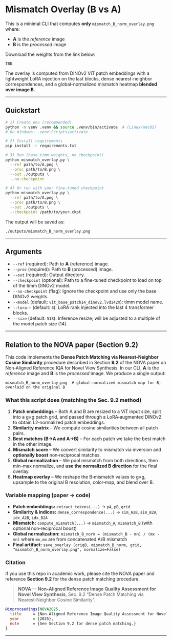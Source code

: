 # Mismatch Overlay (B vs A)

This is a minimal CLI that computes **only** `mismatch_B_norm_overlay.png` where:
- **A** is the *reference* image
- **B** is the *processed* image

Download the weights from the link below:
```
TBD
```
The overlay is computed from DINOv2 ViT patch embeddings with a lightweight LoRA injection on the last blocks, dense nearest-neighbor correspondences, and a global-normalized mismatch heatmap **blended over image B**.

---

## Quickstart

```bash
# 1) Create env (recommended)
python -m venv .venv && source .venv/bin/activate  # (Linux/macOS)
# On Windows: .venv\Scripts\activate

# 2) Install requirements
pip install -r requirements.txt

# 3) Run (base timm weights, no checkpoint)
python mismatch_overlay.py \
  --ref path/to/A.png \
  --proc path/to/B.png \
  --out ./outputs \
  --no-checkpoint

# 4) Or run with your fine-tuned checkpoint
python mismatch_overlay.py \
  --ref path/to/A.png \
  --proc path/to/B.png \
  --out ./outputs \
  --checkpoint /path/to/your.ckpt
```

The output will be saved as:
```
./outputs/mismatch_B_norm_overlay.png
```

---

## Arguments

- `--ref` (required): Path to **A** (reference) image.
- `--proc` (required): Path to **B** (processed) image.
- `--out` (required): Output directory.
- `--checkpoint` (optional): Path to a fine-tuned checkpoint to load on top of the timm DINOv2 model.
- `--no-checkpoint` (flag): Ignore the checkpoint and use only the base DINOv2 weights.
- `--model` (default: `vit_base_patch14_dinov2.lvd142m`): timm model name.
- `--lora-r` (default: `8`): LoRA rank injected into the last 4 transformer blocks.
- `--size` (default: `518`): Inference resize; will be adjusted to a multiple of the model patch size (14).

---

## Relation to the NOVA paper (Section **9.2**)

This code implements the **Dense Patch Matching via Nearest‑Neighbor Cosine Similarity** procedure described in Section **9.2** of the NOVA paper on Non‑Aligned Reference IQA for Novel View Synthesis. In our CLI, **A** is the *reference* image and **B** is the *processed* image. We produce a single output:
```
mismatch_B_norm_overlay.png  # global‑normalized mismatch map for B, overlaid on the original B
```

### What this script does (matching the Sec. 9.2 method)
1. **Patch embeddings** – Both A and B are resized to a ViT input size, split into a g×g patch grid, and passed through a LoRA‑augmented DINOv2 to obtain L2‑normalized patch embeddings.
2. **Similarity matrix** – We compute cosine similarities between all patch pairs.
3. **Best matches (B→A and A→B)** – For each patch we take the best match in the other image.
4. **Mismatch score** – We convert similarity to mismatch via inversion and **optionally boost** non‑reciprocal matches.
5. **Global normalization** – We pool mismatch from both directions, then min–max normalize, and **use the normalized B direction** for the final overlay.
6. **Heatmap overlay** – We reshape the B‑mismatch values to g×g, upsample to the original B resolution, color‑map, and blend over B.

### Variable mapping (paper → code)
- **Patch embeddings:** `extract_tokens(...)` → `pA`, `pB`, `grid`
- **Similarity & indices:** `dense_correspondence(...)` → `sim_A2B`, `sim_B2A`, `idx_A2B`, `idx_B2A`
- **Mismatch:** `compute_mismatch(...)` → `mismatch_A`, `mismatch_B` (with optional non‑reciprocal boost)
- **Global normalization:** `mismatch_B_norm = (mismatch_B - mn) / (mx - mn)` where `mn,mx` are from concatenated A/B mismatch
- **Final artifact:** `save_overlay (origB, mismatch_B_norm, grid, "mismatch_B_norm_overlay.png", normalize=False)`

### Citation
If you use this repo in academic work, please cite the NOVA paper and reference **Section 9.2** for the dense patch matching procedure.

> **NOVA — Non‑Aligned Reference Image Quality Assessment for Novel View Synthesis**, Sec. 9.2 “Dense Patch Matching via Nearest‑Neighbor Cosine Similarity”.

```bibtex
@inproceedings{NOVA2025,
  title     = {Non-Aligned Reference Image Quality Assessment for Novel View Synthesis (NOVA)},
  year      = {2025},
  note      = {See Section 9.2 for dense patch matching.}
}
```

---
